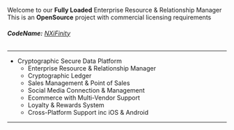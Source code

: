 Welcome to our **Fully Loaded** Enterprise Resource & Relationship Manager
This is an **OpenSource** project with commercial licensing requirements
###### **CodeName:** [NXiFinity](https://nxifinity.github.io)


--------------------------------------
- Cryptographic Secure Data Platform
  - Enterprise Resource & Relationship Manager
  - Cryptographic Ledger
  - Sales Management & Point of Sales
  - Social Media Connection & Management
  - Ecommerce with Multi-Vendor Support
  - Loyalty & Rewards System
  - Cross-Platform Support inc iOS & Android  
  

--------------------------------------
<!---
NXiFinity/NXiFinity is a ✨ special ✨ repository because its `README.md` (this file) appears on your GitHub profile.
You can click the Preview link to take a look at your changes.
--->
